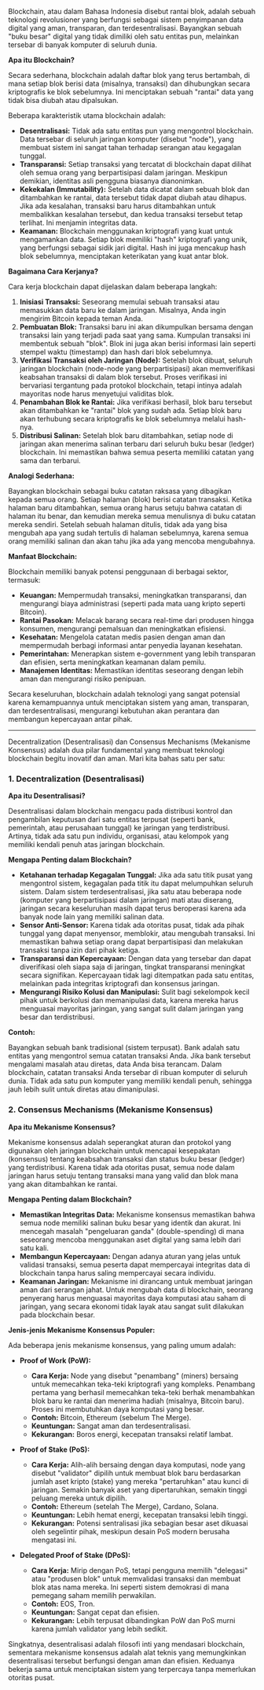 Blockchain, atau dalam Bahasa Indonesia disebut rantai blok, adalah sebuah teknologi revolusioner yang berfungsi sebagai sistem penyimpanan data digital yang aman, transparan, dan terdesentralisasi. Bayangkan sebuah "buku besar" digital yang tidak dimiliki oleh satu entitas pun, melainkan tersebar di banyak komputer di seluruh dunia.

**Apa itu Blockchain?**

Secara sederhana, blockchain adalah daftar blok yang terus bertambah, di mana setiap blok berisi data (misalnya, transaksi) dan dihubungkan secara kriptografis ke blok sebelumnya. Ini menciptakan sebuah "rantai" data yang tidak bisa diubah atau dipalsukan.

Beberapa karakteristik utama blockchain adalah:

* **Desentralisasi:** Tidak ada satu entitas pun yang mengontrol blockchain. Data tersebar di seluruh jaringan komputer (disebut "node"), yang membuat sistem ini sangat tahan terhadap serangan atau kegagalan tunggal.
* **Transparansi:** Setiap transaksi yang tercatat di blockchain dapat dilihat oleh semua orang yang berpartisipasi dalam jaringan. Meskipun demikian, identitas asli pengguna biasanya dianonimkan.
* **Kekekalan (Immutability):** Setelah data dicatat dalam sebuah blok dan ditambahkan ke rantai, data tersebut tidak dapat diubah atau dihapus. Jika ada kesalahan, transaksi baru harus ditambahkan untuk membalikkan kesalahan tersebut, dan kedua transaksi tersebut tetap terlihat. Ini menjamin integritas data.
* **Keamanan:** Blockchain menggunakan kriptografi yang kuat untuk mengamankan data. Setiap blok memiliki "hash" kriptografi yang unik, yang berfungsi sebagai sidik jari digital. Hash ini juga mencakup hash blok sebelumnya, menciptakan keterikatan yang kuat antar blok.

**Bagaimana Cara Kerjanya?**

Cara kerja blockchain dapat dijelaskan dalam beberapa langkah:

1.  **Inisiasi Transaksi:** Seseorang memulai sebuah transaksi atau memasukkan data baru ke dalam jaringan. Misalnya, Anda ingin mengirim Bitcoin kepada teman Anda.
2.  **Pembuatan Blok:** Transaksi baru ini akan dikumpulkan bersama dengan transaksi lain yang terjadi pada saat yang sama. Kumpulan transaksi ini membentuk sebuah "blok". Blok ini juga akan berisi informasi lain seperti stempel waktu (timestamp) dan hash dari blok sebelumnya.
3.  **Verifikasi Transaksi oleh Jaringan (Node):** Setelah blok dibuat, seluruh jaringan blockchain (node-node yang berpartisipasi) akan memverifikasi keabsahan transaksi di dalam blok tersebut. Proses verifikasi ini bervariasi tergantung pada protokol blockchain, tetapi intinya adalah mayoritas node harus menyetujui validitas blok.
4.  **Penambahan Blok ke Rantai:** Jika verifikasi berhasil, blok baru tersebut akan ditambahkan ke "rantai" blok yang sudah ada. Setiap blok baru akan terhubung secara kriptografis ke blok sebelumnya melalui hash-nya.
5.  **Distribusi Salinan:** Setelah blok baru ditambahkan, setiap node di jaringan akan menerima salinan terbaru dari seluruh buku besar (ledger) blockchain. Ini memastikan bahwa semua peserta memiliki catatan yang sama dan terbarui.

**Analogi Sederhana:**

Bayangkan blockchain sebagai buku catatan raksasa yang dibagikan kepada semua orang. Setiap halaman (blok) berisi catatan transaksi. Ketika halaman baru ditambahkan, semua orang harus setuju bahwa catatan di halaman itu benar, dan kemudian mereka semua menulisnya di buku catatan mereka sendiri. Setelah sebuah halaman ditulis, tidak ada yang bisa mengubah apa yang sudah tertulis di halaman sebelumnya, karena semua orang memiliki salinan dan akan tahu jika ada yang mencoba mengubahnya.

**Manfaat Blockchain:**

Blockchain memiliki banyak potensi penggunaan di berbagai sektor, termasuk:

* **Keuangan:** Mempermudah transaksi, meningkatkan transparansi, dan mengurangi biaya administrasi (seperti pada mata uang kripto seperti Bitcoin).
* **Rantai Pasokan:** Melacak barang secara real-time dari produsen hingga konsumen, mengurangi pemalsuan dan meningkatkan efisiensi.
* **Kesehatan:** Mengelola catatan medis pasien dengan aman dan mempermudah berbagi informasi antar penyedia layanan kesehatan.
* **Pemerintahan:** Menerapkan sistem e-government yang lebih transparan dan efisien, serta meningkatkan keamanan dalam pemilu.
* **Manajemen Identitas:** Memastikan identitas seseorang dengan lebih aman dan mengurangi risiko penipuan.

Secara keseluruhan, blockchain adalah teknologi yang sangat potensial karena kemampuannya untuk menciptakan sistem yang aman, transparan, dan terdesentralisasi, mengurangi kebutuhan akan perantara dan membangun kepercayaan antar pihak.

-----------

Decentralization (Desentralisasi) dan Consensus Mechanisms (Mekanisme Konsensus) adalah dua pilar fundamental yang membuat teknologi blockchain begitu inovatif dan aman. Mari kita bahas satu per satu:

### 1. Decentralization (Desentralisasi)

**Apa itu Desentralisasi?**

Desentralisasi dalam blockchain mengacu pada distribusi kontrol dan pengambilan keputusan dari satu entitas terpusat (seperti bank, pemerintah, atau perusahaan tunggal) ke jaringan yang terdistribusi. Artinya, tidak ada satu pun individu, organisasi, atau kelompok yang memiliki kendali penuh atas jaringan blockchain.

**Mengapa Penting dalam Blockchain?**

* **Ketahanan terhadap Kegagalan Tunggal:** Jika ada satu titik pusat yang mengontrol sistem, kegagalan pada titik itu dapat melumpuhkan seluruh sistem. Dalam sistem terdesentralisasi, jika satu atau beberapa node (komputer yang berpartisipasi dalam jaringan) mati atau diserang, jaringan secara keseluruhan masih dapat terus beroperasi karena ada banyak node lain yang memiliki salinan data.
* **Sensor Anti-Sensor:** Karena tidak ada otoritas pusat, tidak ada pihak tunggal yang dapat menyensor, memblokir, atau mengubah transaksi. Ini memastikan bahwa setiap orang dapat berpartisipasi dan melakukan transaksi tanpa izin dari pihak ketiga.
* **Transparansi dan Kepercayaan:** Dengan data yang tersebar dan dapat diverifikasi oleh siapa saja di jaringan, tingkat transparansi meningkat secara signifikan. Kepercayaan tidak lagi ditempatkan pada satu entitas, melainkan pada integritas kriptografi dan konsensus jaringan.
* **Mengurangi Risiko Kolusi dan Manipulasi:** Sulit bagi sekelompok kecil pihak untuk berkolusi dan memanipulasi data, karena mereka harus menguasai mayoritas jaringan, yang sangat sulit dalam jaringan yang besar dan terdistribusi.

**Contoh:**

Bayangkan sebuah bank tradisional (sistem terpusat). Bank adalah satu entitas yang mengontrol semua catatan transaksi Anda. Jika bank tersebut mengalami masalah atau diretas, data Anda bisa terancam. Dalam blockchain, catatan transaksi Anda tersebar di ribuan komputer di seluruh dunia. Tidak ada satu pun komputer yang memiliki kendali penuh, sehingga jauh lebih sulit untuk diretas atau dimanipulasi.

### 2. Consensus Mechanisms (Mekanisme Konsensus)

**Apa itu Mekanisme Konsensus?**

Mekanisme konsensus adalah seperangkat aturan dan protokol yang digunakan oleh jaringan blockchain untuk mencapai kesepakatan (konsensus) tentang keabsahan transaksi dan status buku besar (ledger) yang terdistribusi. Karena tidak ada otoritas pusat, semua node dalam jaringan harus setuju tentang transaksi mana yang valid dan blok mana yang akan ditambahkan ke rantai.

**Mengapa Penting dalam Blockchain?**

* **Memastikan Integritas Data:** Mekanisme konsensus memastikan bahwa semua node memiliki salinan buku besar yang identik dan akurat. Ini mencegah masalah "pengeluaran ganda" (double-spending) di mana seseorang mencoba menggunakan aset digital yang sama lebih dari satu kali.
* **Membangun Kepercayaan:** Dengan adanya aturan yang jelas untuk validasi transaksi, semua peserta dapat mempercayai integritas data di blockchain tanpa harus saling mempercayai secara individu.
* **Keamanan Jaringan:** Mekanisme ini dirancang untuk membuat jaringan aman dari serangan jahat. Untuk mengubah data di blockchain, seorang penyerang harus menguasai mayoritas daya komputasi atau saham di jaringan, yang secara ekonomi tidak layak atau sangat sulit dilakukan pada blockchain besar.

**Jenis-jenis Mekanisme Konsensus Populer:**

Ada beberapa jenis mekanisme konsensus, yang paling umum adalah:

* **Proof of Work (PoW):**
    * **Cara Kerja:** Node yang disebut "penambang" (miners) bersaing untuk memecahkan teka-teki kriptografi yang kompleks. Penambang pertama yang berhasil memecahkan teka-teki berhak menambahkan blok baru ke rantai dan menerima hadiah (misalnya, Bitcoin baru). Proses ini membutuhkan daya komputasi yang besar.
    * **Contoh:** Bitcoin, Ethereum (sebelum The Merge).
    * **Keuntungan:** Sangat aman dan terdesentralisasi.
    * **Kekurangan:** Boros energi, kecepatan transaksi relatif lambat.

* **Proof of Stake (PoS):**
    * **Cara Kerja:** Alih-alih bersaing dengan daya komputasi, node yang disebut "validator" dipilih untuk membuat blok baru berdasarkan jumlah aset kripto (stake) yang mereka "pertaruhkan" atau kunci di jaringan. Semakin banyak aset yang dipertaruhkan, semakin tinggi peluang mereka untuk dipilih.
    * **Contoh:** Ethereum (setelah The Merge), Cardano, Solana.
    * **Keuntungan:** Lebih hemat energi, kecepatan transaksi lebih tinggi.
    * **Kekurangan:** Potensi sentralisasi jika sebagian besar aset dikuasai oleh segelintir pihak, meskipun desain PoS modern berusaha mengatasi ini.

* **Delegated Proof of Stake (DPoS):**
    * **Cara Kerja:** Mirip dengan PoS, tetapi pengguna memilih "delegasi" atau "produsen blok" untuk memvalidasi transaksi dan membuat blok atas nama mereka. Ini seperti sistem demokrasi di mana pemegang saham memilih perwakilan.
    * **Contoh:** EOS, Tron.
    * **Keuntungan:** Sangat cepat dan efisien.
    * **Kekurangan:** Lebih terpusat dibandingkan PoW dan PoS murni karena jumlah validator yang lebih sedikit.

Singkatnya, desentralisasi adalah filosofi inti yang mendasari blockchain, sementara mekanisme konsensus adalah alat teknis yang memungkinkan desentralisasi tersebut berfungsi dengan aman dan efisien. Keduanya bekerja sama untuk menciptakan sistem yang terpercaya tanpa memerlukan otoritas pusat.

